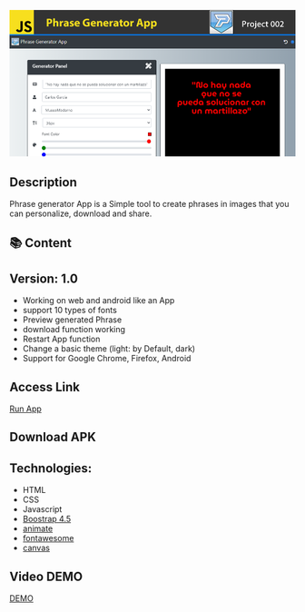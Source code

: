 ![](Top.fw.png)

## Description

Phrase generator App is a Simple tool to create phrases in images that you can personalize, download and share.

## :books: Content

## Version: 1.0

- Working on web and android like an App
- support 10 types of fonts
- Preview generated Phrase
- download function working
- Restart App function
- Change a basic theme (light: by Default, dark)
- Support for Google Chrome, Firefox, Android

## Access Link

[Run App](https://agzsoftsi.github.io/100_JavaScript_projects_Challenge/002_Project3_Phrase_Generator/index.html)

## Download APK



## Technologies:

- HTML
- CSS
- Javascript
- [Boostrap 4.5](https://getbootstrap.com/docs/4.5/getting-started/introduction/)
- [animate](https://animate.style/)
- [fontawesome](https://fontawesome.com/)
- [canvas](https://developer.mozilla.org/en-US/docs/Web/API/Canvas_API/Tutorial)

## Video DEMO

[DEMO](https://www.youtube.com/watch?v=DfFbCRuz5oM)